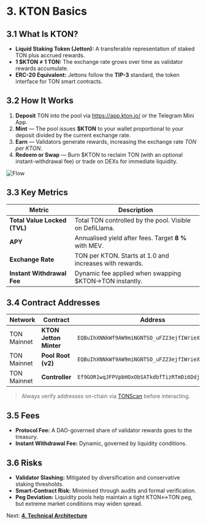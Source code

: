 # 3. KTON Basics

## 3.1 What Is KTON?

* **Liquid Staking Token (Jetton):** A transferable representation of staked TON plus accrued rewards.
* **1 $KTON ≠ 1 TON:** The exchange rate grows over time as validator rewards accumulate.
* **ERC-20 Equivalent:** Jettons follow the **TIP-3** standard, the token interface for TON smart contracts.

## 3.2 How It Works

1. **Deposit** TON into the pool via <https://app.kton.io/> or the Telegram Mini App.
2. **Mint** — The pool issues **$KTON** to your wallet proportional to your deposit divided by the current exchange rate.
3. **Earn** — Validators generate rewards, increasing the exchange rate *TON per KTON*.
4. **Redeem or Swap** — Burn $KTON to reclaim TON (with an optional instant-withdrawal fee) or trade on DEXs for immediate liquidity.

![Flow](https://raw.githubusercontent.com/KTON-IO/awesome-kton/main/media/flow.png)

## 3.3 Key Metrics

| Metric | Description |
|--------|-------------|
| **Total Value Locked (TVL)** | Total TON controlled by the pool. Visible on DefiLlama. |
| **APY** | Annualised yield after fees. Target **8 %** with MEV. |
| **Exchange Rate** | TON per KTON. Starts at 1.0 and increases with rewards. |
| **Instant Withdrawal Fee** | Dynamic fee applied when swapping $KTON→TON instantly. |

## 3.4 Contract Addresses

| Network | Contract | Address |
|---------|----------|---------|
| TON Mainnet | **KTON Jetton Minter** | `EQBuIhXNNkWf9AW9miNGNTSO_uFZ23ejfIWrieXge5f733mw` |
| TON Mainnet | **Pool Root (v2)** | `EQBuIhXNNkWf9AW9miNGNTSO_uFZ23ejfIWrieXge5f733mw` |
| TON Mainnet | **Controller** | `Ef9GOR1wqJFPVpbHOxObSATkdbfTizRTmDi6DdjJFYaRKhoK` |

> Always verify addresses on-chain via [TONScan](https://tonscan.org/) before interacting.

## 3.5 Fees

* **Protocol Fee:** A DAO-governed share of validator rewards goes to the treasury.
* **Instant Withdrawal Fee:** Dynamic, governed by liquidity conditions.

## 3.6 Risks

* **Validator Slashing:** Mitigated by diversification and conservative staking thresholds.
* **Smart-Contract Risk:** Minimised through audits and formal verification.
* **Peg Deviation:** Liquidity pools help maintain a tight KTON↔TON peg, but extreme market conditions may widen spread.

Next: **[4. Technical Architecture](04-Technical-Architecture.md)** 